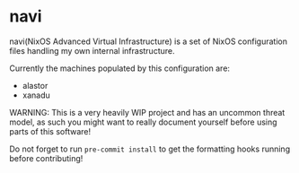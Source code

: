 navi
=====
navi(NixOS Advanced Virtual Infrastructure) is a set of NixOS configuration
files handling my own internal infrastructure.

Currently the machines populated by this configuration are:

* alastor
* xanadu

WARNING: This is a very heavily WIP project and has an uncommon threat model, as
such you might want to really document yourself before using parts of this
software!


Do not forget to run `pre-commit install` to get the formatting hooks running
before contributing!
